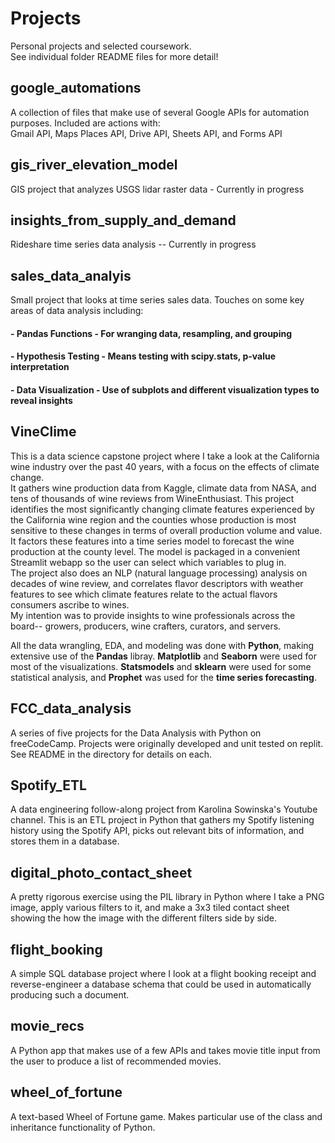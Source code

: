 # Projects
Personal projects and selected coursework.   
See individual folder README files for more detail!

## google_automations
A collection of files that make use of several Google APIs for automation purposes. Included are actions with:  
Gmail API, Maps Places API, Drive API, Sheets API, and Forms API

## gis_river_elevation_model
GIS project that analyzes USGS lidar raster data - Currently in progress 

## insights_from_supply_and_demand
Rideshare time series data analysis -- Currently in progress

## sales_data_analyis  
Small project that looks at time series sales data. Touches on some key areas of data analysis including:  
#### - Pandas Functions - For wranging data, resampling, and grouping
#### - Hypothesis Testing - Means testing with scipy.stats, p-value interpretation
#### - Data Visualization - Use of subplots and different visualization types to reveal insights


## VineClime  
This is a data science capstone project where I take a look at the California wine industry over the past 40 years, with a focus on the effects of climate change.   
It gathers wine production data from Kaggle, climate data from NASA, and tens of thousands of wine reviews from WineEnthusiast. 
This project identifies the most significantly changing climate features experienced by the California wine region and the counties whose production is most sensitive to these changes in terms of overall production volume and value. It factors these features into a time series model to forecast the wine production at the county level. The model is packaged in a convenient Streamlit webapp so the user can select which variables to plug in.   
The project also does an NLP (natural language processing) analysis on decades of wine review, and correlates flavor descriptors with weather features to see which climate features relate to the actual flavors consumers ascribe to wines.   
My intention was to provide insights to wine professionals across the board-- growers, producers, wine crafters, curators, and servers.   
    
All the data wrangling, EDA, and modeling was done with **Python**, making extensive use of the **Pandas** libray. **Matplotlib** and **Seaborn** were used for most of the visualizations. **Statsmodels** and **sklearn** were used for some statistical analysis, and **Prophet** was used for the **time series forecasting**. 

## FCC_data_analysis  
A series of five projects for the Data Analysis with Python on freeCodeCamp. Projects were originally developed and unit tested on replit.
See README in the directory for details on each.

## Spotify_ETL  
A data engineering follow-along project from Karolina Sowinska's Youtube channel.
This is an ETL project in Python that gathers my Spotify listening history
using the Spotify API, picks out relevant bits of information, and stores them 
in a database.

## digital_photo_contact_sheet  
A pretty rigorous exercise using the PIL library in Python where I take
a PNG image, apply various filters to it, and make a 3x3 tiled contact
sheet showing the how the image with the different filters side by side.

## flight_booking
A simple SQL database project where I look at a flight booking
receipt and reverse-engineer a database schema that could be used
in automatically producing such a document. 

## movie_recs  
A Python app that makes use of a few APIs and takes movie title input
from the user to produce a list of recommended movies.

## wheel_of_fortune  
A text-based Wheel of Fortune game. Makes particular use of the class
and inheritance functionality of Python.
